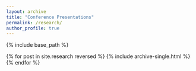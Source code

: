 ```yaml
---
layout: archive
title: "Conference Presentations"
permalink: /research/
author_profile: true
---
```


{% include base_path %}

{% for post in site.research reversed %}
  {% include archive-single.html %}
{% endfor %}
